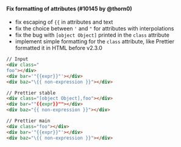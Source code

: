 #### Fix formatting of attributes (#10145 by @thorn0)

- fix escaping of `{{` in attributes and text
- fix the choice between `'` and `"` for attributes with interpolations
- fix the bug with `[object Object]` printed in the `class` attribute
- implement simple formatting for the `class` attribute, like Prettier formatted it in HTML before v2.3.0

<!-- prettier-ignore -->
```html
// Input
<div class="
foo"></div>
<div bar='"{{expr}}"'></div>
<div baz="\{{ non-expression }}"></div>

// Prettier stable
<div class="[object Object],foo"></div>
<div bar=""{{expr}}""></div>
<div baz="{{ non-expression }}"></div>

// Prettier main
<div class="foo"></div>
<div bar='"{{expr}}"'></div>
<div baz="\{{ non-expression }}"></div>
```
